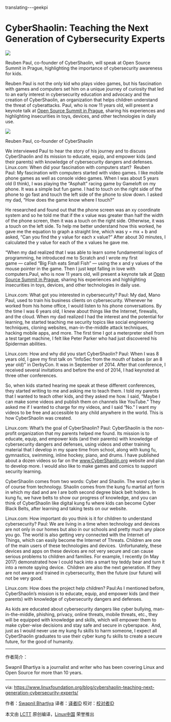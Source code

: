 translating---geekpi

CyberShaolin: Teaching the Next Generation of Cybersecurity Experts
============================================================

![](https://www.linuxfoundation.org/wp-content/uploads/2017/09/martial-arts-1024x660.jpg)

Reuben Paul, co-founder of CyberShaolin, will speak at Open Source Summit in Prague, highlighting the importance of cybersecurity awareness for kids.

Reuben Paul is not the only kid who plays video games, but his fascination with games and computers set him on a unique journey of curiosity that led to an early interest in cybersecurity education and advocacy and the creation of CyberShaolin, an organization that helps children understand the threat of cyberattacks. Paul, who is now 11 years old, will present a keynote talk at [Open Source Summit in Prague][2], sharing his experiences and highlighting insecurities in toys, devices, and other technologies in daily use.

![](https://www.linuxfoundation.org/wp-content/uploads/2017/10/Reuben-Paul-150x150.jpg)

Reuben Paul, co-founder of CyberShaolin

We interviewed Paul to hear the story of his journey and to discuss CyberShaolin and its mission to educate, equip, and empower kids (and their parents) with knowledge of cybersecurity dangers and defenses.      Linux.com: When did your fascination with computers start?   Reuben Paul: My fascination with computers started with video games. I like mobile phone games as well as console video games. When I was about 5 years old (I think), I was playing the “Asphalt” racing game by Gameloft on my phone. It was a simple but fun game. I had to touch on the right side of the phone to go fast and touch the left side of the phone to slow down. I asked my dad, “How does the game know where I touch?”

He researched and found out that the phone screen was an xy coordinate system and so he told me that if the x value was greater than half the width of the phone screen, then it was a touch on the right side. Otherwise, it was a touch on the left side. To help me better understand how this worked, he gave me the equation to graph a straight line, which was y = mx + b and asked, “Can you find the y value for each x value?” After about 30 minutes, I calculated the y value for each of the x values he gave me.

“When my dad realized that I was able to learn some fundamental logics of programming, he introduced me to Scratch and I wrote my first game — called “Big Fish eats Small Fish” — using the x and y values of the mouse pointer in the game. Then I just kept falling in love with computers.Paul, who is now 11 years old, will present a keynote talk at [Open Source Summit in Prague][1], sharing his experiences and highlighting insecurities in toys, devices, and other technologies in daily use.

Linux.com: What got you interested in cybersecurity?  Paul: My dad, Mano Paul, used to train his business clients on cybersecurity. Whenever he worked from his home office, I would listen to his phone conversations. By the time I was 6 years old, I knew about things like the Internet, firewalls, and the cloud. When my dad realized I had the interest and the potential for learning, he started teaching me security topics like social engineering techniques, cloning websites, man-in-the-middle attack techniques, hacking mobile apps, and more. The first time I got a meterpreter shell from a test target machine, I felt like Peter Parker who had just discovered his Spiderman abilities.

Linux.com: How and why did you start CyberShaolin?  Paul: When I was 8 years old, I gave my first talk on “InfoSec from the mouth of babes (or an 8 year old)” in DerbyCon. It was in September of 2014\. After that conference, I received several invitations and before the end of 2014, I had keynoted at three other conferences.

So, when kids started hearing me speak at these different conferences, they started writing to me and asking me to teach them. I told my parents that I wanted to teach other kids, and they asked me how. I said, “Maybe I can make some videos and publish them on channels like YouTube.” They asked me if I wanted to charge for my videos, and I said “No.” I want my videos to be free and accessible to any child anywhere in the world. This is how CyberShaolin was created.

Linux.com: What’s the goal of CyberShaolin?  Paul: CyberShaolin is the non-profit organization that my parents helped me found. Its mission is to educate, equip, and empower kids (and their parents) with knowledge of cybersecurity dangers and defenses, using videos and other training material that I develop in my spare time from school, along with kung fu, gymnastics, swimming, inline hockey, piano, and drums. I have published about a dozen videos so far on the www.CyberShaolin.org website and plan to develop more. I would also like to make games and comics to support security learning.

CyberShaolin comes from two words: Cyber and Shaolin. The word cyber is of course from technology. Shaolin comes from the kung fu martial art form in which my dad and are I are both second degree black belt holders. In kung fu, we have belts to show our progress of knowledge, and you can think of CyberShaolin like digital kung fu where kids can become Cyber Black Belts, after learning and taking tests on our website.

Linux.com: How important do you think is it for children to understand cybersecurity?  Paul: We are living in a time when technology and devices are not only in our homes but also in our schools and pretty much any place you go. The world is also getting very connected with the Internet of Things, which can easily become the Internet of Threats. Children are one of the main users of these technologies and devices.  Unfortunately, these devices and apps on these devices are not very secure and can cause serious problems to children and families. For example, I recently (in May 2017) demonstrated how I could hack into a smart toy teddy bear and turn it into a remote spying device.   Children are also the next generation. If they are not aware and trained in cybersecurity, then the future (our future) will not be very good. 

Linux.com: How does the project help children?  Paul:As I mentioned before, CyberShaolin’s mission is to educate, equip, and empower kids (and their parents) with knowledge of cybersecurity dangers and defenses.

As kids are educated about cybersecurity dangers like cyber bullying, man-in-the-middle, phishing, privacy, online threats, mobile threats, etc., they will be equipped with knowledge and skills, which will empower them to make cyber-wise decisions and stay safe and secure in cyberspace.   And, just as I would never use my kung fu skills to harm someone, I expect all CyberShaolin graduates to use their cyber kung fu skills to create a secure future, for the good of humanity.

--------------------------------------------------------------------------------
作者简介：

Swapnil Bhartiya is a journalist and writer who has been covering Linux and Open Source for more than 10 years.

-------------------------

via: https://www.linuxfoundation.org/blog/cybershaolin-teaching-next-generation-cybersecurity-experts/

作者：[Swapnil Bhartiya][a]
译者：[译者ID](https://github.com/译者ID)
校对：[校对者ID](https://github.com/校对者ID)

本文由 [LCTT](https://github.com/LCTT/TranslateProject) 原创编译，[Linux中国](https://linux.cn/) 荣誉推出

[a]:https://www.linuxfoundation.org/author/sbhartiya/
[1]:http://events.linuxfoundation.org/events/open-source-summit-europe
[2]:http://events.linuxfoundation.org/events/open-source-summit-europe
[3]:https://www.linuxfoundation.org/author/sbhartiya/
[4]:https://www.linuxfoundation.org/category/blog/
[5]:https://www.linuxfoundation.org/category/campaigns/events-campaigns/
[6]:https://www.linuxfoundation.org/category/blog/qa/
